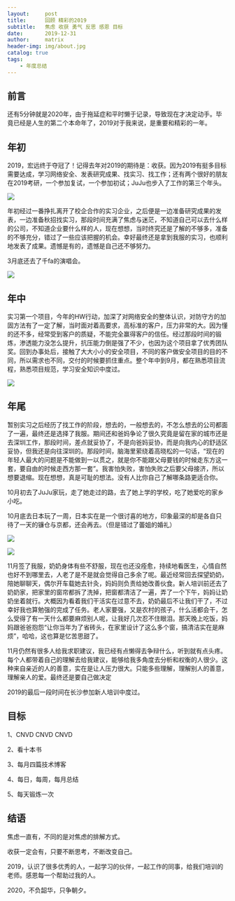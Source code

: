 ```yaml
---
layout:     post
title:      回顾 精彩的2019
subtitle:   焦虑 收获 勇气 反思 感恩 目标
date:       2019-12-31
author:     matrix
header-img: img/about.jpg
catalog: true
tags:
    - 年度总结
---
```


## 前言

还有5分钟就是2020年，由于拖延症和平时懒于记录，导致现在才决定动手。毕竟已经是人生的第二个本命年了，2019对于我来说，是重要和精彩的一年。

## 年初

2019，宏远终于夺冠了！记得去年对2019的期待是：收获。因为2019有挺多目标需要达成，学习网络安全、发表研究成果、找实习、找工作；还有两个很好的朋友在2019考研，一个参加复试，一个参加初试；JuJu也步入了工作的第三个年头。

![]({{site.baseurl}}/img/9guanwang.jpeg)

年初经过一番挣扎离开了校企合作的实习企业，之后便是一边准备研究成果的发表，一边准备秋招找实习，那段时间充满了焦虑与迷茫，不知道自己可以去什么样的公司，不知道企业要什么样的人，现在想想，当时终究还是了解的不够多，准备的不够充分，错过了一些应该把握的机会。幸好最终还是拿到我服的实习，也顺利地发表了成果。遗憾是有的，遗憾是自己还不够努力。

3月底还去了千fa的演唱会。

![]({{site.baseurl}}/img/yangqianhua.jpeg)

## 年中

实习第一个项目，今年的HW行动，加深了对网络安全的整体认识，对防守方的加固方法有了一定了解，当时面对着高要求，高标准的客户，压力非常的大。因为懂的还不多，经常受到客户的质疑，不能完全赢得客户的信任。经过那段时间的锻炼，渗透能力没怎么提升，抗压能力倒是强了不少，也因为这个项目拿了优秀团队奖。回到办事处后，接触了大大小小的安全项目，不同的客户做安全项目的目的不同，所以需求也不同，交付的时候要抓住重点。整个年中到9月，都在熟悉项目流程，熟悉项目规范，学习安全知识中度过。

![]({{site.baseurl}}/img/fuqing.jpeg)

## 年尾

暂别实习之后经历了找工作的阶段，想去的，一般想去的，不怎么想去的公司都面了一遍，最终还是选择了我服。期间还和爸妈争论了很久究竟是留在家的城市还是去深圳工作，那段时间，差点就妥协了，不是向爸妈妥协，而是向我内心的舒适区妥协，但我还是向往深圳的。那段时间，脑海里萦绕着高晓松的一句话，“现在的年轻人最大的问题是不能做到一以贯之，就是你不能跟父母要钱的时候走东方这一套，要自由的时候走西方那一套”。我害怕失败，害怕失败之后要父母接济，所以想要退缩。现在想想，真是可耻的想法。没有人比你自己了解哪条路更适合你。

10月初去了JuJu家玩，走了她走过的路，去了她上学的学校，吃了她爱吃的家乡小吃。

10月底去日本玩了一周，日本实在是一个很讨喜的地方，印象最深的却是各自只待了一天的镰仓与京都，还会再去。（但是错过了蕾姐的婚礼）

![]({{site.baseurl}}/img/japan1.jpeg)

![]({{site.baseurl}}/img/japan2.jpeg)

11月签了我服，奶奶身体有些不舒服，现在也还没痊愈，持续地看医生，心情自然也好不到哪里去，人老了是不是就会觉得自己多余了呢。最近经常回去探望奶奶，陪她聊聊天，偶尔开车载她去针灸，妈妈则负责给她改善伙食。新人培训前还去了奶奶家，把家里的窗帘都拆了洗掉，把窗都清洁了一遍，弄了一个下午，妈妈让奶奶坐着就行。大概因为看着我们干活实在过意不去，奶奶最后不让我们干了，不过幸好我也算勉强的完成了任务。老人家要强，又是农村的孩子，什么活都会干，怎么受得了有一天什么都要麻烦别人呢，让我好几次忍不住眼泪。那天晚上吃饭，妈妈跟爸爸抱怨“让你当年为了省砖头，在家里设计了这么多个窗，搞清洁实在是麻烦”，哈哈，这也算是忆苦思甜了。

 11月仍然有很多人给我求职建议，我已经有点懒得去争辩什么，听到就有点头疼。每个人都带着自己的理解去给我建议，能够给我多角度去分析和权衡的人很少。这种来自亲近的人的善意，实在是让人压力很大。只能多些理解，理解别人的善意，理解亲人的爱。最终还是要自己做决定

2019的最后一段时间在长沙参加新人培训中度过。

## 目标

1、CNVD CNVD CNVD

2、看十本书

3、每月四篇技术博客

4、每日，每周，每月总结

5、每天锻炼一次

## 结语

焦虑一直有，不同的是对焦虑的排解方式。

收获一定会有，只要不断思考，不断改变自己。

2019，认识了很多优秀的人，一起学习的伙伴，一起工作的同事，给我们培训的老师。感恩每一个帮助过我的人。

2020，不负韶华，只争朝夕。